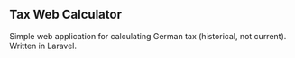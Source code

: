 ## Tax Web Calculator

Simple web application for calculating German tax (historical, not current).
Written in Laravel.

